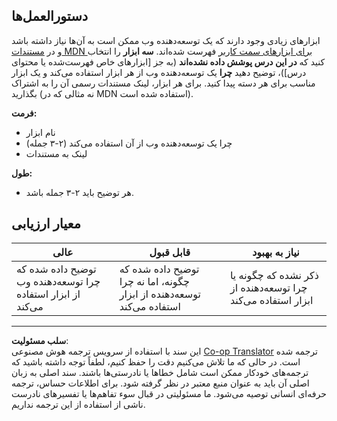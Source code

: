 <!--
CO_OP_TRANSLATOR_METADATA:
{
  "original_hash": "9e2f84e351a6fcb44bfc4066d98525f0",
  "translation_date": "2025-10-03T08:42:08+00:00",
  "source_file": "1-getting-started-lessons/1-intro-to-programming-languages/assignment.md",
  "language_code": "fa"
}
-->
## دستورالعمل‌ها

ابزارهای زیادی وجود دارند که یک توسعه‌دهنده وب ممکن است به آن‌ها نیاز داشته باشد و در [مستندات MDN برای ابزارهای سمت کاربر](https://developer.mozilla.org/docs/Learn/Tools_and_testing/Understanding_client-side_tools/Overview) فهرست شده‌اند. **سه ابزار** را انتخاب کنید که **در این درس پوشش داده نشده‌اند** (به جز [ابزارهای خاص فهرست‌شده یا محتوای درس])، توضیح دهید **چرا** یک توسعه‌دهنده وب از هر ابزار استفاده می‌کند و یک ابزار مناسب برای هر دسته پیدا کنید. برای هر ابزار، لینک مستندات رسمی آن را به اشتراک بگذارید (نه مثالی که در MDN استفاده شده است).

**فرمت:**  
- نام ابزار  
- چرا یک توسعه‌دهنده وب از آن استفاده می‌کند (۲-۳ جمله)  
- لینک به مستندات

**طول:**  
- هر توضیح باید ۲-۳ جمله باشد.

## معیار ارزیابی

عالی | قابل قبول | نیاز به بهبود
--- | --- | -- |
توضیح داده شده که چرا توسعه‌دهنده وب از ابزار استفاده می‌کند | توضیح داده شده که چگونه، اما نه چرا توسعه‌دهنده از ابزار استفاده می‌کند | ذکر نشده که چگونه یا چرا توسعه‌دهنده از ابزار استفاده می‌کند |

---

**سلب مسئولیت**:  
این سند با استفاده از سرویس ترجمه هوش مصنوعی [Co-op Translator](https://github.com/Azure/co-op-translator) ترجمه شده است. در حالی که ما تلاش می‌کنیم دقت را حفظ کنیم، لطفاً توجه داشته باشید که ترجمه‌های خودکار ممکن است شامل خطاها یا نادرستی‌ها باشند. سند اصلی به زبان اصلی آن باید به عنوان منبع معتبر در نظر گرفته شود. برای اطلاعات حساس، ترجمه حرفه‌ای انسانی توصیه می‌شود. ما مسئولیتی در قبال سوء تفاهم‌ها یا تفسیرهای نادرست ناشی از استفاده از این ترجمه نداریم.
